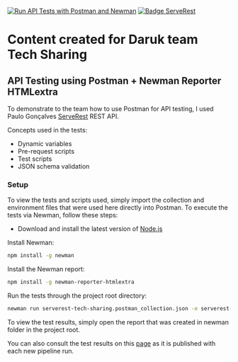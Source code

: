 [![Run API Tests with Postman and Newman](https://github.com/Samska/serverest-tech-sharing/actions/workflows/postman.yml/badge.svg)](https://github.com/Samska/serverest-tech-sharing/actions/workflows/postman.yml)
[![Badge ServeRest](https://img.shields.io/badge/API-ServeRest-green)](https://github.com/ServeRest/ServeRest/)

# Content created for Daruk team Tech Sharing

## API Testing using Postman + Newman Reporter HTMLextra

To demonstrate to the team how to use Postman for API testing, I used Paulo Gonçalves [ServeRest](https://serverest.dev/) REST API.

Concepts used in the tests:

- Dynamic variables
- Pre-request scripts
- Test scripts
- JSON schema validation

### Setup

To view the tests and scripts used, simply import the collection and environment files that were used here directly into Postman. To execute the tests via Newman, follow these steps:

- Download and install the latest version of [Node.js](https://nodejs.org/en/)

Install Newman:
```sh
npm install -g newman
```

Install the Newman report:
```sh
npm install -g newman-reporter-htmlextra
```

Run the tests through the project root directory:
```sh
newman run serverest-tech-sharing.postman_collection.json -e serverest-tech-sharing.postman_environment.json -r htmlextra
```

To view the test results, simply open the report that was created in newman folder in the project root.

You can also consult the test results on this [page](https://samska.github.io/serverest-tech-sharing/report.html) as it is published with each new pipeline run.